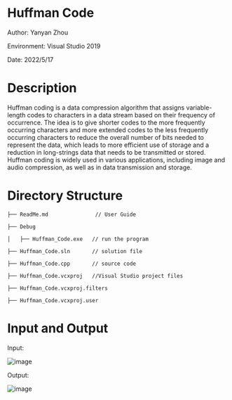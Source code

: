 # Huffman Code
  Author: Yanyan Zhou
  
  Environment: Visual Studio 2019
  
  Date: 2022/5/17
# Description 
Huffman coding is a data compression algorithm that assigns variable-length codes to characters in a data stream based on their frequency of occurrence. The idea is to give shorter codes to the more frequently occurring characters and more extended codes to the less frequently occurring characters to reduce the overall number of bits needed to represent the data, which leads to more efficient use of storage and a reduction in long-strings data that needs to be transmitted or stored. Huffman coding is widely used in various applications, including image and audio compression, as well as in data transmission and storage.
# Directory Structure

    ├── ReadMe.md               // User Guide
    
    ├── Debug             
    
    │   ├── Huffman_Code.exe   // run the program
    
    ├── Huffman_Code.sln       // solution file 
    
    ├── Huffman_Code.cpp       // source code
        
    ├── Huffman_Code.vcxproj   //Visual Studio project files
            
    ├── Huffman_Code.vcxproj.filters   
            
    ├── Huffman_Code.vcxproj.user 
# Input and Output
Input:

![image](https://user-images.githubusercontent.com/82789287/218552209-a8cd1303-b50c-45b5-a9ac-640a9d4cfcf5.png)

Output:

![image](https://user-images.githubusercontent.com/82789287/218552264-42ca291c-5e72-42c6-b693-0952f8bfdc13.png)
